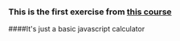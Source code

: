 ### This is the first exercise from [this course](https://www.udemy.com/course/javascript-the-complete-guide-2020-beginner-advanced)

####It's just a basic javascript calculator